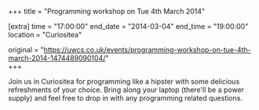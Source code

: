 +++
title = "Programming workshop on Tue 4th March 2014"

[extra]
time = "17:00:00"
end_date = "2014-03-04"
end_time = "19:00:00"
location = "Curiositea"

original = "https://uwcs.co.uk/events/programming-workshop-on-tue-4th-march-2014-1474489090104/"    
+++

Join us in Curiositea for programming like a hipster with some delicious refreshments of your choice. Bring along your laptop (there'll be a power supply) and feel free to drop in with any programming related questions.

